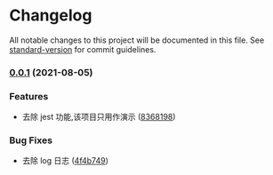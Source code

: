 # Changelog

All notable changes to this project will be documented in this file. See [standard-version](https://github.com/conventional-changelog/standard-version) for commit guidelines.

### [0.0.1](https://github.com/jsjzh/tiny-codes/compare/v1.0.2...v0.0.1) (2021-08-05)


### Features

* 去除 jest 功能,该项目只用作演示 ([8368198](https://github.com/jsjzh/tiny-codes/commit/836819820ec86f79d1c89e6989d3bb3efee63755))


### Bug Fixes

* 去除 log 日志 ([4f4b749](https://github.com/jsjzh/tiny-codes/commit/4f4b749b49772646317d049361b148083bf70169))
